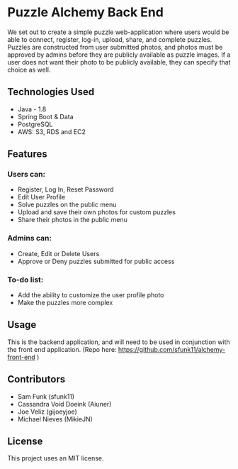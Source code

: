 # Puzzle Alchemy Back End

  We set out to create a simple puzzle web-application where users would be able to connect, register, log-in, upload, share, and complete puzzles. Puzzles are constructed from user submitted photos, and photos must be approved by admins before they are publicly available as puzzle images. If a user does not want their photo to be publicly available, they can specify that choice as well.

## Technologies Used

   - Java - 1.8
   - Spring Boot & Data
   - PostgreSQL
   - AWS: S3, RDS and EC2


## Features

### Users can:
   - Register, Log In, Reset Password
   - Edit User Profile
   - Solve puzzles on the public menu
   - Upload and save their own photos for custom puzzles
   - Share their photos in the public menu
    
### Admins can:
   - Create, Edit or Delete Users
   - Approve or Deny puzzles submitted for public access

### To-do list:
   - Add the ability to customize the user profile photo
   - Make the puzzles more complex

## Usage
  
   This is the backend application, and will need to be used in conjunction with the front end application.  (Repo here: https://github.com/sfunk11/alchemy-front-end )

## Contributors

 - Sam Funk (sfunk11)
 - Cassandra Void Doeink (Aiuner)
 - Joe Veliz (gijoeyjoe)
 - Michael Nieves (MikieJN)
 
## License
  
  This project uses an MIT license.
